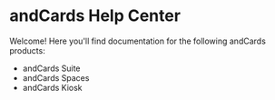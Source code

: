 # andCards Help Center

Welcome! Here you'll find documentation for the following andCards products:

* andCards Suite
* andCards Spaces
* andCards Kiosk
